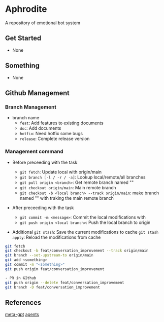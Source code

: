 # Aphrodite
A repository of emotional bot system

## Get Started

- None

## Something

- None

## Github Management

### Branch Management
- branch name
  - `feat`: Add features to existing documents
  - `doc`: Add documents
  - `hotfix`: Need hotfix some bugs
  - `release`: Complete release version

### Management command
- Before preceeding with the task
  - `git fetch`: Update local with origin/main
  - `git branch [-l / -r / -a]`: Lookup local/remote/all branches
  - `git pull origin <branch>`:  Get remote branch named "<branch>"
  - `git checkout origin/main`: Main remote branch
  - `git checkout -b <local branch> --track origin/main`: make branch named "<local branch>" with traking the main remote branch 

- After preceeding with the task
  - `git commit -m <message>`: Commit the local modifications with <message>
  - `git push origin <local branch>`: Push the local branch to origin 

- Additional
  `git stash`: Save the current modifications to cache
  `git stash apply`: Reload the modifications from cache


```bash
git fetch
git checkout -b feat/conversation_improvement --track origin/main
git branch --set-upstream-to origin/main
git add <something>
git commit -m "<something>"
git push origin feat/conversation_improvement

- PR in GIthub
git push origin --delete feat/conversation_improvement
git branch -D feat/conversation_improvement
```

## References
[meta-gpt](https://github.com/geekan/MetaGPT)
[agents](https://github.com/aiwaves-cn/agents#web-demos)
